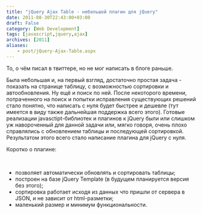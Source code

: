 ```yaml
---
title: "jQuery Ajax Table - небольшой плагин для jQuery"
date: 2011-08-30T22:43:00+03:00
draft: False
category: [Web Development]
tags: [javascript,jquery,ajax]
archives: [2011]
aliases:
    - post/jQuery-Ajax-Table.aspx
---
```



То, о чём писал в твиттере, но не мог написать в блоге раньше. 

Была небольшая и, на первый взгляд, достаточно простая задача - показать на странице таблицу, с возможностью сортировки и автообновления. Ну ещё и поиск по ней. После некоторого времени, потраченного на поиск и попытки исправления существующих решений стало понятно, что написать с нуля будет быстрее и дешевле (тут имеется в виду также дальнейшая поддержка всего этого). Готовые реализации javasctipt-библиотек и плагинов к jQuery были или слишком уж навороченный для данной задачи или, мягко говоря, очень плохо справлялись с обновлением таблицы и последующей сортировкой. Результатом этого всего стало написание плагина для jQuery c нуля.

Коротко о плагине:

 

- позволяет автоматически обновлять и сортировать таблицы;
- построен на базе jQuery Template (в будущем планируется версия без этого);
- сортировка работает исходя из данных что пришли от сервера в JSON, и не зависит от html-разметки;
- маленький размер и минимум функциональности.

 

